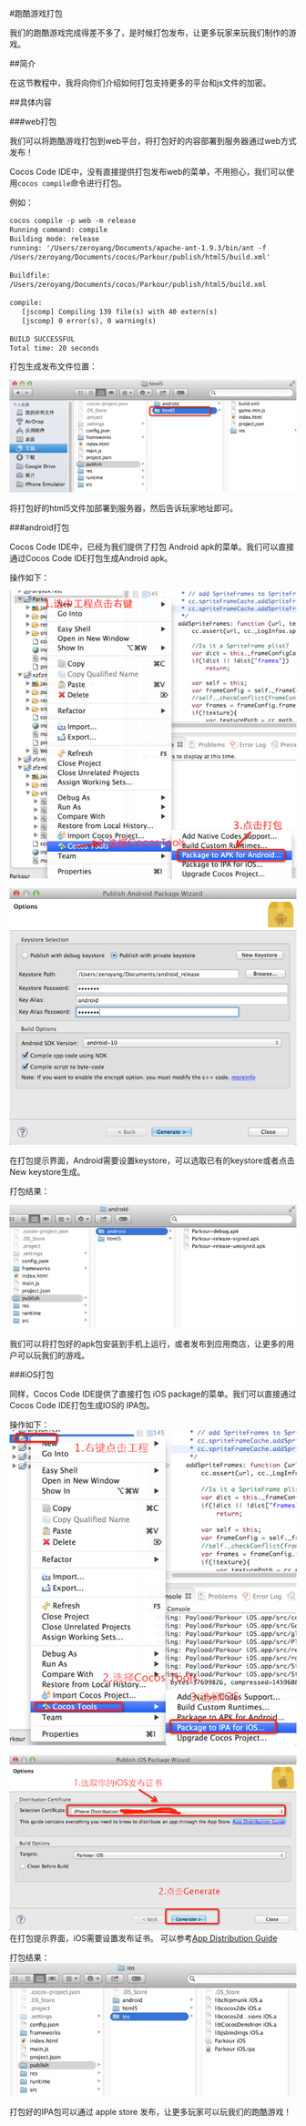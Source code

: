 #跑酷游戏打包

我们的跑酷游戏完成得差不多了，是时候打包发布，让更多玩家来玩我们制作的游戏。

##简介

在这节教程中，我将向你们介绍如何打包支持更多的平台和js文件的加密。

##具体内容

###web打包

我们可以将跑酷游戏打包到web平台，将打包好的内容部署到服务器通过web方式发布！

Cocos Code IDE中，没有直接提供打包发布web的菜单，不用担心，我们可以使用`cocos compile`命令进行打包。

例如：

```
cocos compile -p web -m release 
Running command: compile
Building mode: release
running: '/Users/zeroyang/Documents/apache-ant-1.9.3/bin/ant -f /Users/zeroyang/Documents/cocos/Parkour/publish/html5/build.xml'

Buildfile: /Users/zeroyang/Documents/cocos/Parkour/publish/html5/build.xml

compile:
   [jscomp] Compiling 139 file(s) with 40 extern(s)
   [jscomp] 0 error(s), 0 warning(s)

BUILD SUCCESSFUL
Total time: 20 seconds
```
打包生成发布文件位置：

![](res/html5.png)

将打包好的html5文件加部署到服务器，然后告诉玩家地址即可。

###android打包

Cocos Code IDE中，已经为我们提供了打包 Android apk的菜单。我们可以直接通过Cocos Code IDE打包生成Android apk。

操作如下：

![](res/package-android.png)

![](res/package-android1.png)

在打包提示界面，Android需要设置keystore，可以选取已有的keystore或者点击New keystore生成。

打包结果：

![](res/android.png)

我们可以将打包好的apk包安装到手机上运行，或者发布到应用商店，让更多的用户可以玩我们的游戏。

###iOS打包

同样，Cocos Code IDE提供了直接打包 iOS package的菜单。我们可以直接通过Cocos Code IDE打包生成IOS的 IPA包。

操作如下：
![](res/package-ios.png)

![](res/package-ios1.png)
在打包提示界面，iOS需要设置发布证书。 可以参考[App Distribution Guide](https://developer.apple.com/library/ios/documentation/IDEs/Conceptual/AppDistributionGuide/Introduction/Introduction.html)


打包结果：
![](res/ios.png)

打包好的IPA包可以通过 apple store 发布，让更多玩家可以玩我们的跑酷游戏！